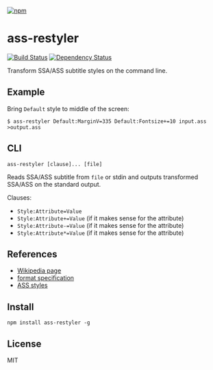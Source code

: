 [![npm](https://nodei.co/npm/ass-restyler.png)](https://nodei.co/npm/ass-restyler/)

# ass-restyler

[![Build Status][travis-badge]][travis] [![Dependency Status][david-badge]][david]

Transform SSA/ASS subtitle styles on the command line.

[travis]: https://travis-ci.org/eush77/ass-restyler
[travis-badge]: https://travis-ci.org/eush77/ass-restyler.svg
[david]: https://david-dm.org/eush77/ass-restyler
[david-badge]: https://david-dm.org/eush77/ass-restyler.png

## Example

Bring `Default` style to middle of the screen:

```
$ ass-restyler Default:MarginV=335 Default:Fontsize+=10 input.ass >output.ass
```

## CLI

```
ass-restyler [clause]... [file]
```

Reads SSA/ASS subtitle from `file` or stdin and outputs transformed SSA/ASS on the standard output.

Clauses:
  - `Style:Attribute=Value`
  - `Style:Attribute+=Value` (if it makes sense for the attribute)
  - `Style:Attribute-=Value` (if it makes sense for the attribute)
  - `Style:Attribute*=Value` (if it makes sense for the attribute)

## References

- [Wikipedia page](http://en.wikipedia.org/wiki/SubStation_Alpha)
- [format specification](http://www.perlfu.co.uk/projects/asa/ass-specs.doc)
- [ASS styles](http://docs.aegisub.org/3.2/Styles/)

## Install

```shell
npm install ass-restyler -g
```

## License

MIT
